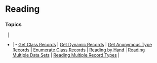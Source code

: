 # Reading

### Topics
&nbsp; | &nbsp;
- | -
[Get Class Records](/examples/reading/get-class-records) | 
[Get Dynamic Records](/examples/reading/get-dynamic-records) | 
[Get Anonymous Type Records](/examples/reading/get-anonymous-type-records) | 
[Enumerate Class Records](/examples/reading/enumerate-class-records) | 
[Reading by Hand](/examples/reading/reading-by-hand) | 
[Reading Multiple Data Sets](/examples/reading/reading-multiple-data-sets) | 
[Reading Multiple Record Types](/examples/reading/reading-multiple-record-types) | 
